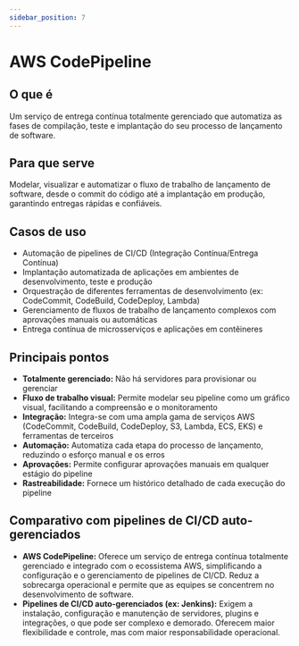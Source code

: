 ```yaml
---
sidebar_position: 7
---
```


# AWS CodePipeline

## O que é
Um serviço de entrega contínua totalmente gerenciado que automatiza as fases de compilação, teste e implantação do seu processo de lançamento de software.

## Para que serve
Modelar, visualizar e automatizar o fluxo de trabalho de lançamento de software, desde o commit do código até a implantação em produção, garantindo entregas rápidas e confiáveis.

## Casos de uso
- Automação de pipelines de CI/CD (Integração Contínua/Entrega Contínua)
- Implantação automatizada de aplicações em ambientes de desenvolvimento, teste e produção
- Orquestração de diferentes ferramentas de desenvolvimento (ex: CodeCommit, CodeBuild, CodeDeploy, Lambda)
- Gerenciamento de fluxos de trabalho de lançamento complexos com aprovações manuais ou automáticas
- Entrega contínua de microsserviços e aplicações em contêineres

## Principais pontos
- **Totalmente gerenciado:** Não há servidores para provisionar ou gerenciar
- **Fluxo de trabalho visual:** Permite modelar seu pipeline como um gráfico visual, facilitando a compreensão e o monitoramento
- **Integração:** Integra-se com uma ampla gama de serviços AWS (CodeCommit, CodeBuild, CodeDeploy, S3, Lambda, ECS, EKS) e ferramentas de terceiros
- **Automação:** Automatiza cada etapa do processo de lançamento, reduzindo o esforço manual e os erros
- **Aprovações:** Permite configurar aprovações manuais em qualquer estágio do pipeline
- **Rastreabilidade:** Fornece um histórico detalhado de cada execução do pipeline

## Comparativo com pipelines de CI/CD auto-gerenciados
- **AWS CodePipeline:** Oferece um serviço de entrega contínua totalmente gerenciado e integrado com o ecossistema AWS, simplificando a configuração e o gerenciamento de pipelines de CI/CD. Reduz a sobrecarga operacional e permite que as equipes se concentrem no desenvolvimento de software.
- **Pipelines de CI/CD auto-gerenciados (ex: Jenkins):** Exigem a instalação, configuração e manutenção de servidores, plugins e integrações, o que pode ser complexo e demorado. Oferecem maior flexibilidade e controle, mas com maior responsabilidade operacional. 